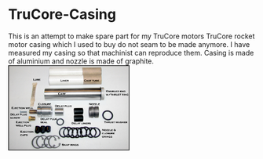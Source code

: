 # TruCore-Casing
This is an attempt to make spare part for my TruCore motors
TruCore rocket motor casing which I used to buy do not seam to be made anymore.
I have measured my casing so that machinist can reproduce them.
Casing is made of aluminium and nozzle is made of graphite.
<img src="/photos/BrandX_2429_kitsml.jpg" width="49%">
